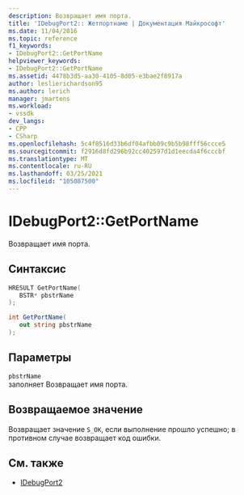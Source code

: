 ```yaml
---
description: Возвращает имя порта.
title: 'IDebugPort2:: Жетпортнаме | Документация Майкрософт'
ms.date: 11/04/2016
ms.topic: reference
f1_keywords:
- IDebugPort2::GetPortName
helpviewer_keywords:
- IDebugPort2::GetPortName
ms.assetid: 4478b3d5-aa30-4105-8d05-e3bae2f8917a
author: leslierichardson95
ms.author: lerich
manager: jmartens
ms.workload:
- vssdk
dev_langs:
- CPP
- CSharp
ms.openlocfilehash: 5c4f8516d33b6df04afbb09c9b5b98fff56ccce5
ms.sourcegitcommit: f2916d8fd296b92cc402597d1d1eecda4f6cccbf
ms.translationtype: MT
ms.contentlocale: ru-RU
ms.lasthandoff: 03/25/2021
ms.locfileid: "105087500"
---
```

# <a name="idebugport2getportname"></a>IDebugPort2::GetPortName
Возвращает имя порта.

## <a name="syntax"></a>Синтаксис

```cpp
HRESULT GetPortName( 
   BSTR* pbstrName
);
```

```csharp
int GetPortName( 
   out string pbstrName
);
```

## <a name="parameters"></a>Параметры
`pbstrName`\
заполняет Возвращает имя порта.

## <a name="return-value"></a>Возвращаемое значение
 Возвращает значение `S_OK`, если выполнение прошло успешно; в противном случае возвращает код ошибки.

## <a name="see-also"></a>См. также
- [IDebugPort2](../../../extensibility/debugger/reference/idebugport2.md)
